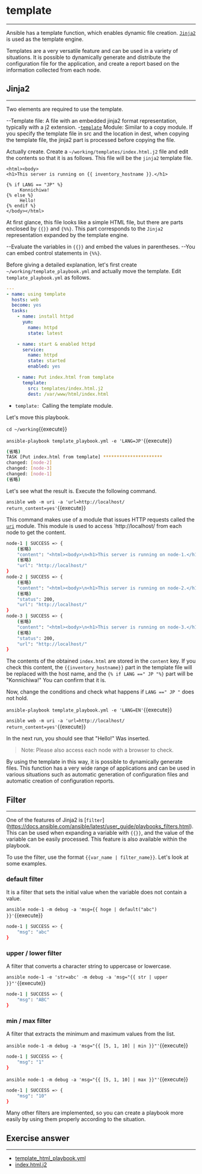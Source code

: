 # template
---
Ansible has a template function, which enables dynamic file creation. [`Jinja2`](https://palletsprojects.com/p/jinja/) is used as the template engine.

Templates are a very versatile feature and can be used in a variety of situations. It is possible to dynamically generate and distribute the configuration file for the application, and create a report based on the information collected from each node.

## Jinja2 
---
Two elements are required to use the template.

--Template file: A file with an embedded jinja2 format representation, typically with a j2 extension.
-[`template`](https://docs.ansible.com/ansible/latest/modules/template_module.html) Module: Similar to a copy module. If you specify the template file in src and the location in dest, when copying the template file, the jinja2 part is processed before copying the file.

Actually create. Create a `~/working/templates/index.html.j2` file and edit the contents so that it is as follows. This file will be the `jinja2` template file.

```jinja2
<html><body>
<h1>This server is running on {{ inventory_hostname }}.</h1>

{% if LANG == "JP" %}
     Konnichiwa!
{% else %}
     Hello!
{% endif %}
</body></html>
```

At first glance, this file looks like a simple HTML file, but there are parts enclosed by `{{}}` and `{%%}`. This part corresponds to the `Jinja2` representation expanded by the template engine.

--Evaluate the variables in `{{}}` and embed the values in parentheses.
--You can embed control statements in `{%%}`.

Before giving a detailed explanation, let's first create `~/working/template_playbook.yml` and actually move the template. Edit `template_playbook.yml` as follows.

```yaml
---
- name: using template
  hosts: web
  become: yes
  tasks:
    - name: install httpd
      yum:
        name: httpd
        state: latest

    - name: start & enabled httpd
      service:
        name: httpd
        state: started
        enabled: yes

    - name: Put index.html from template
      template:
        src: templates/index.html.j2
        dest: /var/www/html/index.html
```

* `template: `Calling the template module.

Let's move this playbook.

`cd ~/working`{{execute}}

`ansible-playbook template_playbook.yml -e 'LANG=JP'`{{execute}}

```bash
(省略)
TASK [Put index.html from template] **********************
changed: [node-2]
changed: [node-3]
changed: [node-1]
(省略)
```

Let's see what the result is. Execute the following command.

`ansible web -m uri -a 'url=http://localhost/ return_content=yes'`{{execute}}

This command makes use of a module that issues HTTP requests called the [`uri`](https://docs.ansible.com/ansible/latest/modules/uri_module.html) module. This module is used to access `http://localhost/ from each node to get the content.

```bash
node-1 | SUCCESS => {
    (省略)
    "content": "<html><body>\n<h1>This server is running on node-1.</h1>\n\n<p>\n     Konnichiwa!\n</p>\n</body></html>\n",
    (省略)
    "url": "http://localhost/"
}
node-2 | SUCCESS => {
    (省略)
    "content": "<html><body>\n<h1>This server is running on node-2.</h1>\n\n<p>\n     Konnichiwa!\n</p>\n</body></html>\n",
    (省略)
    "status": 200,
    "url": "http://localhost/"
}
node-3 | SUCCESS => {
    (省略)
    "content": "<html><body>\n<h1>This server is running on node-3.</h1>\n\n<p>\n     Konnichiwa!\n</p>\n</body></html>\n",
    (省略)
    "status": 200,
    "url": "http://localhost/"
}
```

The contents of the obtained `index.html` are stored in the `content` key. If you check this content, the `{{inventory_hostname}}` part in the template file will be replaced with the host name, and the `{% if LANG ==" JP "%}` part will be "Konnichiwa!" You can confirm that it is.

Now, change the conditions and check what happens if `LANG ==" JP "` does not hold.

`ansible-playbook template_playbook.yml -e 'LANG=EN'`{{execute}}

`ansible web -m uri -a 'url=http://localhost/ return_content=yes'`{{execute}}

In the next run, you should see that "Hello!" Was inserted.

> Note: Please also access each node with a browser to check.

By using the template in this way, it is possible to dynamically generate files. This function has a very wide range of applications and can be used in various situations such as automatic generation of configuration files and automatic creation of configuration reports.


## Filter
---
One of the features of Jinja2 is [`filter`] (https://docs.ansible.com/ansible/latest/user_guide/playbooks_filters.html). This can be used when expanding a variable with `{{}}`, and the value of the variable can be easily processed. This feature is also available within the playbook.

To use the filter, use the format `{{var_name | filter_name}}`. Let's look at some examples.


### default filter

It is a filter that sets the initial value when the variable does not contain a value.

`ansible node-1 -m debug -a 'msg={{ hoge | default("abc") }}'`{{execute}}

```bash
node-1 | SUCCESS => {
    "msg": "abc"
}
```

### upper / lower filter

A filter that converts a character string to uppercase or lowercase.

`ansible node-1 -e 'str=abc' -m debug -a 'msg="{{ str | upper }}"'`{{execute}}

```bash
node-1 | SUCCESS => {
    "msg": "ABC"
}
```

### min / max filter

A filter that extracts the minimum and maximum values from the list.

`ansible node-1 -m debug -a 'msg="{{ [5, 1, 10] | min }}"'`{{execute}}

```bash
node-1 | SUCCESS => {
    "msg": "1"
}
```

`ansible node-1 -m debug -a 'msg="{{ [5, 1, 10] | max }}"'`{{execute}}

```bash
node-1 | SUCCESS => {
    "msg": "10"
}
```

Many other filters are implemented, so you can create a playbook more easily by using them properly according to the situation.

## Exercise answer
---
* [template_html_playbook.yml](https://github.com/irixjp/katacoda-scenarios/blob/master/master-course-data/assets/solutions/block_playbook.yml)
* [index.html.j2](https://github.com/irixjp/katacoda-scenarios/blob/master/master-course-data/assets/solutions/templates/index.html.j2)
